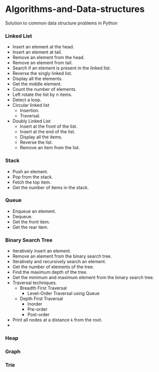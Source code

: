 # Algorithms-and-Data-structuresSolution to common data structure problems in Python### Linked List* Insert an element at the head.* Insert an element at tail.* Remove an element from the head.* Remove an element from tail.* Search if an element is present in the linked list.* Reverse the singly linked list.* Display all the elements.* Get the middle element.* Count the number of elements.* Left rotate the list by n items.* Detect a loop.* Circular linked list	* Insertion.	* Traversal.* Doubly Linked List	* Insert at the front of the list.	* Insert at the end of the list.	* Display all the items.	* Reverse the list.	* Remove an item from the list.### Stack* Push an element.* Pop from the stack.* Fetch the top item.* Get the number of items in the stack.### Queue* Enqueue an element.* Dequeue.* Get the front item.* Get the rear item.### Binary Search Tree* Iteratively insert an element.* Remove an element from the binary search tree.* Iteratively and recursively search an element.* Get the number of elements of the tree.* Find the maximum depth of the tree.* Get the minimum and maximum element from the binary search tree.* Traversal techniques.  * Breadth First Traversal  	* Level-Order Traversal using Queue  * Depth First Traversal  	* Inorder  	* Pre-order  	* Post-order* Print all nodes at a distance `k` from the root.* ### Heap### Graph### Trie